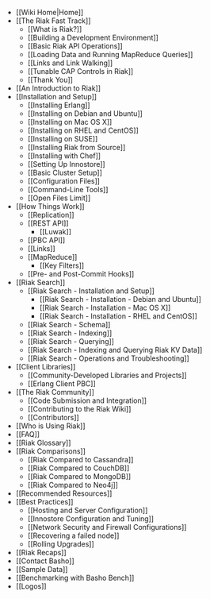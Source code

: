 * [[Wiki Home|Home]]
* [[The Riak Fast Track]]
  * [[What is Riak?]]
  * [[Building a Development Environment]]
  * [[Basic Riak API Operations]]
  * [[Loading Data and Running MapReduce Queries]]
  * [[Links and Link Walking]]
  * [[Tunable CAP Controls in Riak]]
  * [[Thank You]]
* [[An Introduction to Riak]]
* [[Installation and Setup]]
  * [[Installing Erlang]]
  * [[Installing on Debian and Ubuntu]]
  * [[Installing on Mac OS X]]
  * [[Installing on RHEL and CentOS]]
  * [[Installing on SUSE]]
  * [[Installing Riak from Source]]
  * [[Installing with Chef]]
  * [[Setting Up Innostore]]
  * [[Basic Cluster Setup]]
  * [[Configuration Files]]
  * [[Command-Line Tools]]
  * [[Open Files Limit]]
* [[How Things Work]]
  * [[Replication]]
  * [[REST API]]
    * [[Luwak]]
  * [[PBC API]]
  * [[Links]]
  * [[MapReduce]]
    * [[Key Filters]]
  * [[Pre- and Post-Commit Hooks]]
* [[Riak Search]]
  * [[Riak Search - Installation and Setup]]
    * [[Riak Search - Installation - Debian and Ubuntu]]
    * [[Riak Search - Installation - Mac OS X]]
    * [[Riak Search - Installation - RHEL and CentOS]]
  * [[Riak Search - Schema]]
  * [[Riak Search - Indexing]]
  * [[Riak Search - Querying]]
  * [[Riak Search - Indexing and Querying Riak KV Data]]
  * [[Riak Search - Operations and Troubleshooting]]
* [[Client Libraries]]
  * [[Community-Developed Libraries and Projects]]
  * [[Erlang Client PBC]]
* [[The Riak Community]]
  * [[Code Submission and Integration]]
  * [[Contributing to the Riak Wiki]]
  * [[Contributors]]
* [[Who is Using Riak]]
* [[FAQ]]
* [[Riak Glossary]]
* [[Riak Comparisons]]
  * [[Riak Compared to Cassandra]]
  * [[Riak Compared to CouchDB]]
  * [[Riak Compared to MongoDB]]
  * [[Riak Compared to Neo4j]]
* [[Recommended Resources]]
* [[Best Practices]]
  * [[Hosting and Server Configuration]]
  * [[Innostore Configuration and Tuning]]
  * [[Network Security and Firewall Configurations]]
  * [[Recovering a failed node]]
  * [[Rolling Upgrades]]
* [[Riak Recaps]]
* [[Contact Basho]]
* [[Sample Data]]
* [[Benchmarking with Basho Bench]]
* [[Logos]]
